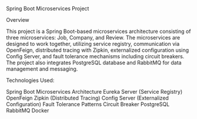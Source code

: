 Spring Boot Microservices Project

Overview

This project is a Spring Boot-based microservices architecture consisting of three microservices: Job, Company, and Review. The microservices are designed to work together, utilizing service registry, communication via OpenFeign, distributed tracing with Zipkin, externalized configuration using Config Server, and fault tolerance mechanisms including circuit breakers. The project also integrates PostgreSQL database and RabbitMQ for data management and messaging.

Technologies Used:

Spring Boot
Microservices Architecture
Eureka Server (Service Registry)
OpenFeign
Zipkin (Distributed Tracing)
Config Server (Externalized Configuration)
Fault Tolerance Patterns
Circuit Breaker
PostgreSQL
RabbitMQ
Docker
